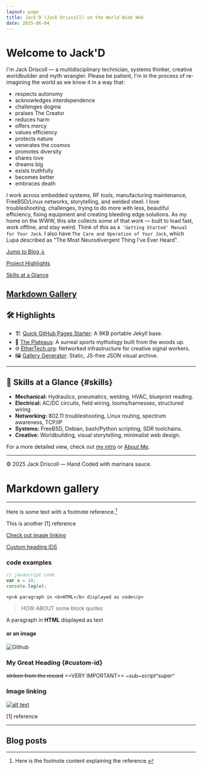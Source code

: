 ```yaml
---
layout: page
title: Jack'D (Jack Driscoll) on the World Wide Web
date: 2025-06-04
---
```


# Welcome to Jack'D

I'm Jack Driscoll — a multidisciplinary technician, systems thinker, creative worldbuilder and myth wrangler.  Please be patient, I'm in the process of re-imagining the world as we know it in a way that:

- respects autonomy
- acknowledges interdependence
- challenges dogma
- praises The Creator
- reduces harm
- offers mercy
- values efficiency
- protects nature
- venerates the cosmos
- promotes diversity
- shares love
- dreams big
- exists truthfully
- becomes better
- embraces death

I work across embedded systems, RF tools, manufacturing maintenance, FreeBSD/Linux networks, storytelling, and welded steel. I love troubleshooting, challenges, trying to do more with less, beautiful efficiency, fixing equipment and creating bleeding edge solutions.  As my home on the WWW, this site collects some of that work — built to load fast, work offline, and stay weird.  Think of this as `A 'Getting Started' Manual for Your Jack`.  I also have `The Care and Operation of Your Jack`, which Lupa described as "The Most Neurodivergent Thing I've Ever Heard".  

[Jump to Blog ↓](#blog-posts)

[Project Highlights](#highlights)

[Skills at a Glance](#skills)

[Markdown Gallery](#markdown-gallery)
---

## 🛠️ Highlights

- 🏗️ [Quick GitHub Pages Starter](https://github.com/jack-driscoll/quick-github-pages): A 9KB portable Jekyll base.
- 🌄 [The Plateaus](https://theplateaus.neocities.org): A surreal sports mythology built from the woods up.
- 🌐 [EtherTech.org](https://ethertech.org): Networked infrastructure for creative signal workers.
- 🖼️ [Gallery Generator](https://jackd.ethertech.org/gallery/): Static, JS-free JSON visual archive.

---

## 🧠 Skills at a Glance {#skills}

- **Mechanical:** Hydraulics, pneumatics, welding, HVAC, blueprint reading.
- **Electrical:** AC/DC circuits, field wiring, looms/harnesses, structured wiring
- **Networking:** 802.11 troubleshooting, Linux routing, spectrum awareness, TCP/IP
- **Systems:** FreeBSD, Debian, bash/Python scripting, SDR toolchains.
- **Creative:** Worldbuilding, visual storytelling, minimalist web design.

For a more detailed view, check out [my intro](https://jackd.ethertech.org/intro/bio/2025/06/02/seriously.html) or [About Me](https://jackd.ethertech.org/about/).

---

© 2025 Jack Driscoll — Hand Coded with marinara sauce.

# Markdown gallery

---------

Here is some text with a footnote reference.[^1]

This is another [1] reference

[Check out image linking](#image-linking)

[Custom heading IDS](#custom-id)


### code examples


```js {linenos}
// javascript code
var x = 10; 
console.log(x);
```

    <p>A paragraph in <b>HTML</b> displayed as code</p>
	
> HOW ABOUT
> some block quotes

<p>A paragraph in <b>HTML</b> displayed as text</p>

#### or an image

![Github](https://github.blog/wp-content/uploads/2024/07/github-logo.png)

### My Great Heading {#custom-id}

~~striken from the record~~ ==VERY IMPORTANT== ~sub~script^super^


### Image linking

[![alt text](image.jpg)](https://example.com) 



[^1]:
    Here is the footnote content explaining the reference.

[1] reference

---

## Blog posts